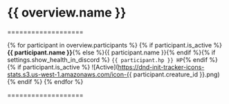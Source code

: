 # {{ overview.name }}

===================

{% for participant in overview.participants %}
{% if participant.is_active %}**{{ participant.name }}**{% else %}{{ participant.name }}{% endif %}{% if settings.show_health_in_discord %} `{{ participant.hp }} HP`{% endif %}{% if participant.is_active %} ![Active](https://dnd-init-tracker-icons-stats.s3.us-west-1.amazonaws.com/icon-{{ participant.creature_id }}.png){% endif %}
{% endfor %}

===================

